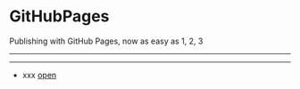 # GitHubPages
Publishing with GitHub Pages, now as easy as 1, 2, 3 


--------------------------------------

----------------------------
- xxx
[open](index.html)
